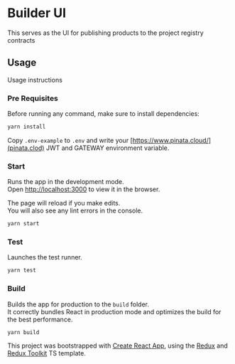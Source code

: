 # Builder UI

This serves as the UI for publishing products to the project registry contracts

## Usage
Usage instructions

### Pre Requisites

Before running any command, make sure to install dependencies:

```sh
yarn install
```

Copy `.env-example` to `.env` and write your [https://www.pinata.cloud/](pinata.clod) JWT and GATEWAY environment variable.

### Start

Runs the app in the development mode.\
Open [http://localhost:3000](http://localhost:3000) to view it in the browser.

The page will reload if you make edits.\
You will also see any lint errors in the console.

```sh
yarn start
```

### Test

Launches the test runner.

```sh
yarn test
```

### Build

Builds the app for production to the `build` folder.\
It correctly bundles React in production mode and optimizes the build for the best performance.

```sh
yarn build
```

This project was bootstrapped with [Create React App](https://github.com/facebook/create-react-app), using the [Redux](https://redux.js.org/) and [Redux Toolkit](https://redux-toolkit.js.org/) TS template.
